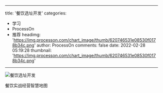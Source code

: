 
---
title: '餐饮选址开发'
categories: 
 - 学习
 - ProcessOn
 - 推荐
headimg: 'https://img.processon.com/chart_image/thumb/620746531e08530f0178b34c.png'
author: ProcessOn
comments: false
date: 2022-02-28 05:19:28
thumbnail: 'https://img.processon.com/chart_image/thumb/620746531e08530f0178b34c.png'
---

<div>   
<img class="thumb" alt="餐饮选址开发" src="https://img.processon.com/chart_image/thumb/620746531e08530f0178b34c.png" referrerpolicy="no-referrer">
<p>餐饮实战经营智慧地图</p>  
</div>
            